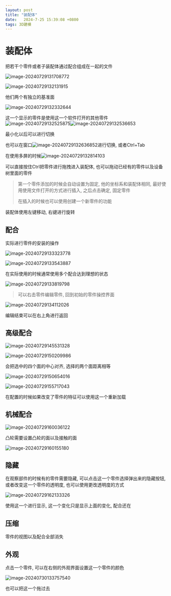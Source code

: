 ```yaml
---
layout: post
title: "装配体" 
date:   2024-7-25 15:39:08 +0800
tags: 3D建模
---
```


# 装配体

把若干个零件或者子装配体通过配合组成在一起的文件

![image-20240729131708772](https://picture-01-1316374204.cos.ap-beijing.myqcloud.com/image/202407291317800.png)

![image-20240729132131915](https://picture-01-1316374204.cos.ap-beijing.myqcloud.com/image/202407291321945.png)

他们两个有独立的基准面

![image-20240729132332644](https://picture-01-1316374204.cos.ap-beijing.myqcloud.com/image/202407291323670.png)

这一个显示的零件是使用这一个软件打开的其他零件![image-20240729132525875](https://picture-01-1316374204.cos.ap-beijing.myqcloud.com/image/202407291325897.png)![image-20240729132536653](https://picture-01-1316374204.cos.ap-beijing.myqcloud.com/image/202407291325678.png)

最小化以后可以进行切换

也可以在窗口![image-20240729132636852](https://picture-01-1316374204.cos.ap-beijing.myqcloud.com/image/202407291326875.png)进行切换, 或者Ctrl+Tab

在使用多屏的时候![image-20240729132814103](https://picture-01-1316374204.cos.ap-beijing.myqcloud.com/image/202407291328204.png)

可以直接按住Ctrl把零件进行拖拽进入装配体, 也可以拖动已经有的零件以及设备树里面的零件

> 第一个零件添加的时候会自动设置为固定, 他的坐标系和装配体相同, 最好使用使用文件打开的方式进行插入, 之后点击确定, 固定零件
>
> 在插入的时候也可以使用创建一个新零件的功能

装配体使用左键移动, 右键进行旋转

## 配合

实际进行零件的安装的操作

![image-20240729133323778](https://picture-01-1316374204.cos.ap-beijing.myqcloud.com/image/202407291333815.png)

![image-20240729133543887](https://picture-01-1316374204.cos.ap-beijing.myqcloud.com/image/202407291335916.png)

在实际使用的时候通常使用多个配合达到理想的状态

![image-20240729133819798](https://picture-01-1316374204.cos.ap-beijing.myqcloud.com/image/202407291338850.png)

>  可以右击零件编辑零件, 回到初始的零件操控界面

![image-20240729134112026](https://picture-01-1316374204.cos.ap-beijing.myqcloud.com/image/202407291341092.png)

编辑结束可以在右上角进行返回

## 高级配合

![image-20240729145531328](https://picture-01-1316374204.cos.ap-beijing.myqcloud.com/image/202407291455353.png)

![image-20240729150209986](https://picture-01-1316374204.cos.ap-beijing.myqcloud.com/image/202407291502049.png)

会把选中的四个面的中心对齐, 选择的两个面距离相等

![image-20240729150654016](https://picture-01-1316374204.cos.ap-beijing.myqcloud.com/image/202407291506045.png)

![image-20240729155717043](https://picture-01-1316374204.cos.ap-beijing.myqcloud.com/image/202407291557072.png)

在配置的时候如果改变了零件的特征可以使用这一个重新加载

## 机械配合

![image-20240729160036122](https://picture-01-1316374204.cos.ap-beijing.myqcloud.com/image/202407291600174.png)

凸轮需要设置凸轮的面以及接触的面

![image-20240729160155180](https://picture-01-1316374204.cos.ap-beijing.myqcloud.com/image/202407291601249.png)

## 隐藏

在观察部件的时候有的零件需要隐藏, 可以点击这一个零件选择弹出来的隐藏按钮, 或者改变这一个零件的透明度, 也可以使用更改透明度的方式

![image-20240729162133326](https://picture-01-1316374204.cos.ap-beijing.myqcloud.com/image/202407291621357.png)

使用这一个进行显示, 这一个变化只是显示上面的变化, 配合还在

## 压缩

零件的视图以及配合全部消失

## 外观

点击一个零件, 可以在右侧的外观界面设置这一个零件的颜色

![image-20240730133757540](https://picture-01-1316374204.cos.ap-beijing.myqcloud.com/image/202407301337852.png)

也可以把这一个拖过去